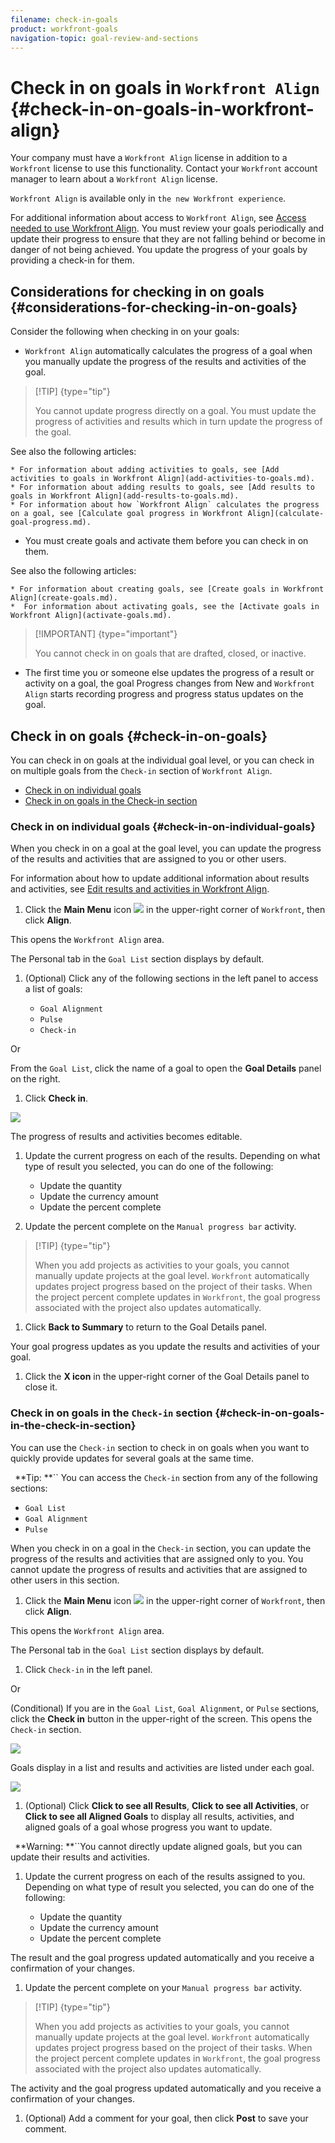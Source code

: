 ```yaml
---
filename: check-in-goals
product: workfront-goals
navigation-topic: goal-review-and-sections
---
```





# Check in on goals in `Workfront Align` {#check-in-on-goals-in-workfront-align}


Your company must have a `Workfront Align` license in addition to a `Workfront` license to use this functionality. Contact your `Workfront` account manager to learn about a `Workfront Align` license. 


`Workfront Align` is available only in `the new Workfront experience`. 


For additional information about access to `Workfront Align`, see [Access needed to use Workfront Align](access-needed-for-wf-align.md).
You must review your goals periodically and update their progress to ensure that they are not falling behind or become in danger of not being achieved. You update the progress of your goals by providing a check-in for them. 


## Considerations for checking in on goals {#considerations-for-checking-in-on-goals}

Consider the following when checking in on your goals: 



*  `Workfront Align` automatically calculates the progress of a goal when you manually update the progress of the results and activities of the goal. 


  >[!TIP] {type="tip"}
  >
  >You cannot update progress directly on a goal. You must update the progress of activities and results which in turn update the progress of the goal. 


  See also the following articles:&nbsp;

    
    
    * For information about adding activities to goals, see [Add activities to goals in Workfront Align](add-activities-to-goals.md).
    * For information about adding results to goals, see [Add results to goals in Workfront Align](add-results-to-goals.md). 
    * For information about how `Workfront Align` calculates the progress on a goal, see [Calculate goal progress in Workfront Align](calculate-goal-progress.md). 
    
    
    

*  You must create goals and activate them before you can check in on them.


  See also the following articles:&nbsp;

    
    
    * For information about creating goals, see [Create goals in Workfront Align](create-goals.md).
    *  For information about activating goals, see the [Activate goals in Workfront Align](activate-goals.md).
    
    


  >[!IMPORTANT] {type="important"}
  >
  >You cannot check in on goals that are drafted, closed, or inactive. 



* The first time you or someone else updates the progress of a result or activity on a goal, the goal Progress changes from New and `Workfront Align` starts recording progress and progress status updates on the goal. 




## Check in on goals {#check-in-on-goals}

You can check in on goals at the individual goal level, or you can check in on multiple goals from the `Check-in` section of `Workfront Align`. 



* [Check in on individual goals](#check) 
* [Check in on goals in the Check-in section](#update) 




### Check in on individual goals {#check-in-on-individual-goals}

When you check in on a goal at the goal level, you can update the progress of the results and activities that are assigned to you or other users. 


For information about how to update additional information about results and activities, see [Edit results and activities in Workfront Align](edit-results-and-activities.md). 



1.  Click the **Main Menu** icon ![](assets/main-menu-icon.png) in the upper-right corner of `Workfront`, then click **Align**.


   This opens the `Workfront Align` area.


   The Personal tab in the `Goal List` section displays by default. 

1.  (Optional)&nbsp;Click any of the following sections in the left panel to access a list of goals:

    
    
    * `Goal Alignment` 
    * `Pulse` 
    *  `Check-in` 
    
    
   Or


   From the `Goal List`, click the name of a goal to open the **Goal Details** panel on the right. 

1.  Click **Check in**.


   ![](assets/check-in-link-inside-goal-details-highlighted-600x485.png)




   The progress of results and activities becomes editable.

1. Update the current progress on each of the results. Depending on what type of result you selected, you can do one of the following:
    
    
    * Update the quantity 
    * Update the currency amount
    * Update the percent complete
    
    
1.  Update the percent complete on the `Manual progress bar` activity. 


   >[!TIP] {type="tip"}
   >
   >When you add projects as activities to your goals, you cannot manually update projects at the goal level. `Workfront` automatically updates project progress based on the project of their tasks. When the project percent complete updates in  `Workfront`, the goal progress associated with the project also updates automatically.



1.  Click **Back to Summary** to return to the Goal Details panel. 


   Your goal progress updates as you update the results and activities of your goal. 

1. Click the **X&nbsp;icon** in the upper-right corner of the Goal Details panel to close it. 




### Check in on goals in the `Check-in` section {#check-in-on-goals-in-the-check-in-section}

You can use the `Check-in` section to check in on goals when you want to quickly provide updates for several goals at the same time. 

` `**Tip: **`` You can access the  `Check-in` section from any of the following sections:



* `Goal List` 
* `Goal Alignment` 
* `Pulse` 


When you check in on a goal in the `Check-in` section, you can update the progress of the results and activities that are assigned only to you. You cannot update the progress of results and activities that are assigned to other users in this section. 



1.  Click the **Main Menu** icon ![](assets/main-menu-icon.png) in the upper-right corner of `Workfront`, then click **Align**.


   This opens the `Workfront Align` area.


   The Personal tab in the `Goal List` section displays by default. 

1.  Click `Check-in` in the left panel.


   Or


   (Conditional) If you are in the `Goal List`, `Goal Alignment`, or `Pulse` sections, click the **Check in** button in the upper-right of the screen. This opens the `Check-in` section. 


   ![](assets/check-in-button-highlighted-600x207.png)




   Goals display in a list and results and activities are listed under each goal. 


   ![](assets/check-in-page-with-click-for-more-results-link-600x264.png)



1.  (Optional) Click **Click to see all Results**,&nbsp;**Click to see all&nbsp;Activities**, or **Click to see all&nbsp;Aligned Goals** to display all results, activities, and aligned goals of a goal whose progress you want to update. 


   ` `**Warning: **``You cannot directly update aligned goals, but you can update their results and activities. 

1.  Update the current progress on each of the results assigned to you. Depending on what type of result you selected, you can do one of the following:
    
    
    * Update the quantity 
    * Update the currency amount
    * Update the percent complete 
    
    
   The result and the goal progress updated automatically and you receive a confirmation of your changes.

1.   Update the percent complete on your `Manual progress bar` activity. 


   >[!TIP] {type="tip"}
   >
   >When you add projects as activities to your goals, you cannot manually update projects at the goal level. `Workfront` automatically updates project progress based on the project of their tasks. When the project percent complete updates in  `Workfront`, the goal progress associated with the project also updates automatically.


   The activity and the goal progress updated automatically and you receive a confirmation of your changes.

1. (Optional) Add a comment for your goal, then click **Post** to save your comment. 


